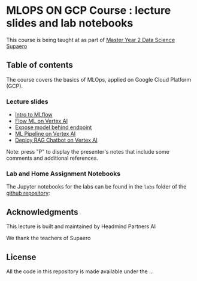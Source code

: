 # MLOPS ON GCP Course : lecture slides and lab notebooks

This course is being taught at as part of [Master Year 2 Data Science Supaero](https://supaerodatascience.github.io/index.html)

## Table of contents

The course covers the basics of MLOps, applied on Google Cloud Platform (GCP).

### Lecture slides

  - [Intro to MLflow]()
  - [Flow ML on Vertex AI]()
  - [Expose model behind endpoint]()
  - [ML Pipeline on Vertex AI]()
  - [Deploy RAG Chatbot on Vertex AI]()

Note: press "P" to display the presenter's notes that include some comments and
additional references.

### Lab and Home Assignment Notebooks

The Jupyter notebooks for the labs can be found in the `labs` folder of
the [github repository](https://github.com/m2dsupsdlclass/lectures-labs/):

  
## Acknowledgments

This lecture is built and maintained by Headmind Partners AI

We thank the teachers of Supaero

## License

All the code in this repository is made available under the ...

<!-- The slides are published under the terms of the [CC-By 4.0
license](https://creativecommons.org/licenses/by/4.0/). -->
